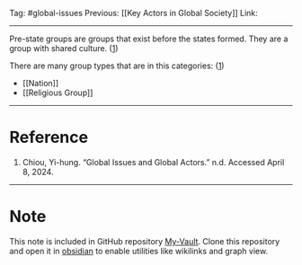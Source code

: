 Tag: #global-issues 
Previous: [[Key Actors in Global Society]]
Link: 

---

Pre-state groups are groups that exist before the states formed. They are a group with shared culture. (<u>1</u>)

There are many group types that are in this categories: (<u>1</u>)

- [[Nation]]
- [[Religious Group]]

---

# Reference

1. Chiou, Yi-hung. “Global Issues and Global Actors.” n.d. Accessed April 8, 2024.

---

# Note

This note is included in GitHub repository [My-Vault](https://github.com/LittleD3092/My-Vault.git). Clone this repository and open it in [obsidian](https://obsidian.md/) to enable utilities like wikilinks and graph view.